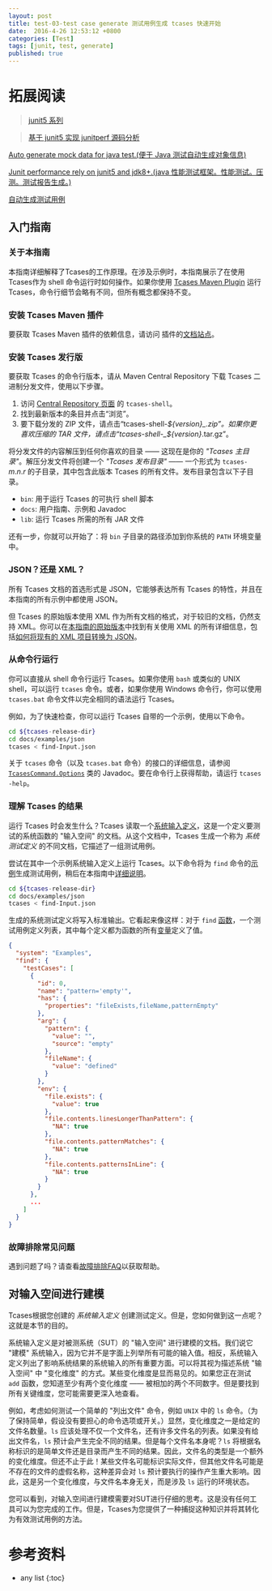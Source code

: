 ```yaml
---
layout: post
title: test-03-test case generate 测试用例生成 tcases 快速开始
date:  2016-4-26 12:53:12 +0800
categories: [Test]
tags: [junit, test, generate]
published: true
---
```


# 拓展阅读

> [junit5 系列](https://houbb.github.io/2018/06/24/junit5-01-hello)

> [基于 junit5 实现 junitperf 源码分析](https://houbb.github.io/2021/07/23/junit-performance-junit5)

[Auto generate mock data for java test.(便于 Java 测试自动生成对象信息)](https://github.com/houbb/data-factory)

[Junit performance rely on junit5 and jdk8+.(java 性能测试框架。性能测试。压测。测试报告生成。)](https://github.com/houbb/junitperf)

[自动生成测试用例](https://github.com/houbb/evosuite-learn)

## 入门指南 ##

### 关于本指南 ###

本指南详细解释了Tcases的工作原理。在涉及示例时，本指南展示了在使用Tcases作为 shell 命令运行时如何操作。如果你使用 [Tcases Maven
Plugin](http://www.cornutum.org/tcases/docs/tcases-maven-plugin/index.html) 运行 Tcases，命令行细节会略有不同，但所有概念都保持不变。

### 安装 Tcases Maven 插件 ###

要获取 Tcases Maven 插件的依赖信息，请访问
插件的[文档站点](http://www.cornutum.org/tcases/docs/tcases-maven-plugin/dependency-info.html)。

### 安装 Tcases 发行版 ###

要获取 Tcases 的命令行版本，请从 Maven Central Repository 下载 Tcases 二进制分发文件，使用以下步骤。

  1. 访问 [Central Repository 页面](https://central.sonatype.com/artifact/org.cornutum.tcases/tcases-shell/4.0.1/versions) 的 `tcases-shell`。
  1. 找到最新版本的条目并点击“浏览”。
  1. 要下载分发的 ZIP 文件，请点击“tcases-shell-_${version}_.zip”。如果你更喜欢压缩的 TAR 文件，请点击“tcases-shell-_${version}_.tar.gz”。

将分发文件的内容解压到任何你喜欢的目录 —— 这现在是你的 _"Tcases 主目录"_。解压分发文件将创建一个 _"Tcases 发布目录"_ —— 一个形式为 `tcases-`_m_._n_._r_ 的子目录，其中包含此版本 Tcases 的所有文件。发布目录包含以下子目录。

  * `bin`: 用于运行 Tcases 的可执行 shell 脚本
  * `docs`: 用户指南、示例和 Javadoc 
  * `lib`: 运行 Tcases 所需的所有 JAR 文件

还有一步，你就可以开始了：将 `bin` 子目录的路径添加到你系统的 `PATH` 环境变量中。

### JSON？还是 XML？ ###

所有 Tcases 文档的首选形式是 JSON，它能够表达所有 Tcases 的特性，并且在本指南的所有示例中都使用 JSON。

但 Tcases 的原始版本使用 XML 作为所有文档的格式，对于较旧的文档，仍然支持 XML。你可以在[本指南的原始版本](http://www.cornutum.org/tcases/docs/Tcases-Guide.htm)中找到有关使用 XML 的所有详细信息，包括[如何将现有的 XML 项目转换为 JSON](http://www.cornutum.org/tcases/docs/Tcases-Guide.htm#json)。

### 从命令行运行 ###

你可以直接从 shell 命令行运行 Tcases。如果你使用 `bash` 或类似的 UNIX shell，可以运行 `tcases` 命令。或者，如果你使用 Windows 命令行，你可以使用 `tcases.bat` 命令文件以完全相同的语法运行 Tcases。

例如，为了快速检查，你可以运行 Tcases 自带的一个示例，使用以下命令。

```bash
cd ${tcases-release-dir}
cd docs/examples/json 
tcases < find-Input.json 
```

关于 `tcases` 命令（以及 `tcases.bat` 命令）的接口的详细信息，请参阅
[`TcasesCommand.Options`](http://www.cornutum.org/tcases/docs/api/org/cornutum/tcases/TcasesCommand.Options.html) 类的 Javadoc。要在命令行上获得帮助，请运行 `tcases -help`。

### 理解 Tcases 的结果 ###

运行 Tcases 时会发生什么？Tcases 读取一个[系统输入定义](#defining-system-functions)，这是一个定义要测试的系统函数的 "输入空间" 的文档。从这个文档中，Tcases 生成一个称为 _系统测试定义_ 的不同文档，它描述了一组测试用例。

尝试在其中一个示例系统输入定义上运行 Tcases。以下命令将为 `find` 命令的[示例](#an-example-the-find-command)生成测试用例，稍后在本指南中[详细说明](#modeling-the-input-space)。

```bash
cd ${tcases-release-dir}
cd docs/examples/json 
tcases < find-Input.json 
```

生成的系统测试定义将写入标准输出。它看起来像这样：对于 `find` [函数](#defining-system-functions)，一个测试用例定义列表，其中每个定义都为函数的所有[变量](#defining-input-variables)定义了值。

```json
{
  "system": "Examples",
  "find": {
    "testCases": [
      {
        "id": 0,
        "name": "pattern='empty'",
        "has": {
          "properties": "fileExists,fileName,patternEmpty"
        },
        "arg": {
          "pattern": {
            "value": "",
            "source": "empty"
          },
          "fileName": {
            "value": "defined"
          }
        },
        "env": {
          "file.exists": {
            "value": true
          },
          "file.contents.linesLongerThanPattern": {
            "NA": true
          },
          "file.contents.patternMatches": {
            "NA": true
          },
          "file.contents.patternsInLine": {
            "NA": true
          }
        }
      },
      ...
    ]
  }
}
```

### 故障排除常见问题 ###

遇到问题了吗？请查看[故障排除FAQ](./Troubleshooting-FAQs.md#troubleshooting-faqs)以获取帮助。

## 对输入空间进行建模 ##

Tcases根据您创建的 _系统输入定义_ 创建测试定义。但是，您如何做到这一点呢？这就是本节的目的。

系统输入定义是对被测系统（SUT）的 "输入空间" 进行建模的文档。我们说它 "建模" 系统输入，因为它并不是字面上列举所有可能的输入值。相反，系统输入定义列出了影响系统结果的系统输入的所有重要方面。可以将其视为描述系统 "输入空间" 中 "变化维度" 的方式。某些变化维度是显而易见的。如果您正在测试 `add` 函数，您知道至少有两个变化维度 —— 被相加的两个不同数字。但是要找到所有关键维度，您可能需要更深入地查看。

例如，考虑如何测试一个简单的 "列出文件" 命令，例如 `UNIX` 中的 `ls` 命令。（为了保持简单，假设没有要担心的命令选项或开关。）显然，变化维度之一是给定的文件名数量。`ls` 应该处理不仅一个文件名，还有许多文件名的列表。如果没有给出文件名，`ls` 预计会产生完全不同的结果。但是每个文件名本身呢？`ls` 将根据名称标识的是简单文件还是目录而产生不同的结果。因此，文件名的类型是一个额外的变化维度。但还不止于此！某些文件名可能标识实际文件，但其他文件名可能是不存在的文件的虚假名称，这种差异会对 `ls` 预计要执行的操作产生重大影响。因此，这是另一个变化维度，与文件名本身无关，而是涉及 `ls` 运行的环境状态。

您可以看到，对输入空间进行建模需要对SUT进行仔细的思考。这是没有任何工具可以为您完成的工作。但是，Tcases为您提供了一种捕捉这种知识并将其转化为有效测试用例的方法。


# 参考资料

* any list
{:toc}